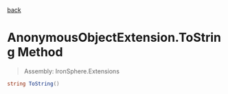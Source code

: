﻿

[back](/IronSphere.Extensions/types/AnonymousObjectExtension)

# AnonymousObjectExtension.ToString Method

> Assembly: IronSphere.Extensions

```csharp
string ToString()
```



 